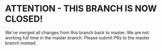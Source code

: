 # ATTENTION - THIS BRANCH IS NOW CLOSED!

We've merged all changes from this branch back to master. We are not working full time in the master branch. Please submit PRs to the master branch instead.
